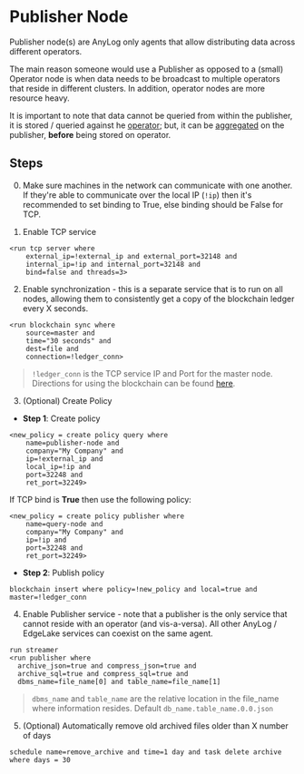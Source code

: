 # Publisher Node

Publisher node(s) are AnyLog only agents that allow distributing data across different operators. 

The main reason someone would use a Publisher as opposed to a (small) Operator node is when data needs to be broadcast 
to multiple operators that reside in different clusters. In addition, operator nodes are more resource heavy. 

It is important to note that data cannot be queried from within the publisher, it is stored / queried against he [operator](operator.md); 
but, it can be [aggregated](../monitoring/aggregations.md) on the publisher, **before** being stored on operator. 

## Steps
0. Make sure machines in the network can communicate with one another. If they're able to communicate over the local IP 
(`!ip`) then it's recommended to set binding to True, else binding should be False for TCP. 

1. Enable TCP service 
```anylog
<run tcp server where 
    external_ip=!external_ip and external_port=32148 and 
    internal_ip=!ip and internal_port=32148 and 
    bind=false and threads=3> 
```

2. Enable synchronization - this is a separate service that is to run on all nodes, allowing them to consistently get a 
copy of the blockchain ledger every X seconds.

```anylog
<run blockchain sync where 
    source=master and 
    time="30 seconds" and 
    dest=file and 
    connection=!ledger_conn>
```
> `!ledger_conn` is the TCP service IP and Port for the master node. Directions for using the blockchain can be found [here]().

3. (Optional) Create Policy

* **Step 1**: Create policy 
```anylog
<new_policy = create policy query where 
    name=publisher-node and 
    company="My Company" and 
    ip=!external_ip and
    local_ip=!ip and 
    port=32248 and
    ret_port=32249>
```

If TCP bind is **True** then use the following policy: 
```anylog
<new_policy = create policy publisher where 
    name=query-node and 
    company="My Company" and 
    ip=!ip and 
    port=32248 and
    ret_port=32249>
```

* **Step 2**: Publish policy
```anylog
blockchain insert where policy=!new_policy and local=true and master=!ledger_conn
```

4. Enable Publisher service - note that a publisher is the only service that cannot reside with an operator (and vis-a-versa). 
All other AnyLog / EdgeLake services can coexist on the same agent. 

```shell
run streamer 
<run publisher where 
  archive_json=true and compress_json=true and 
  archive_sql=true and compress_sql=true and 
  dbms_name=file_name[0] and table_name=file_name[1]
```
> `dbms_name` and `table_name` are the relative location in the file_name where information resides. Default `db_name.table_name.0.0.json`

5. (Optional) Automatically remove old archived files older than X number of days
```anylog
schedule name=remove_archive and time=1 day and task delete archive where days = 30
```
